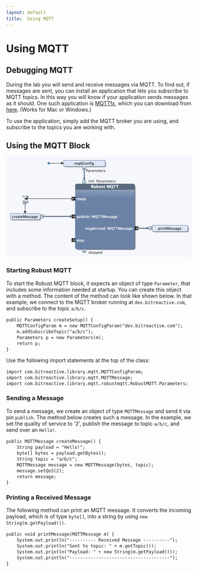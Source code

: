 ```yaml
---
layout: default
title:  Using MQTT
---
```


# Using MQTT


## Debugging MQTT

During the lab you will send and receive messages via MQTT. To find out, if messages are sent, you can install an application that lets you subscribe to MQTT topics. In this way you will know if your application sends messages as it should. One such application is [MQTTfx], which you can download from [here]. (Works for Mac or Windows.)

[MQTTfx]: http://www.jensd.de/wordpress/?p=1423
[here]: http://www.jensd.de/apps/mqttfx/

To use the application, simply add the MQTT broker you are using, and subscribe to the topics you are working with.


## Using the MQTT Block

![alt](images/mqtt-example.png)

### Starting Robust MQTT

To start the Robust MQTT block, it expects an object of type `Parameter`, that includes some information needed at startup.
You can create this object with a method. The content of the method can look like shown below. In that example, we connect to the MQTT broker running at `dev.bitreactive.com`, and subscribe to the topic `a/b/c`.

	public Parameters createSetup() {
		MQTTConfigParam m = new MQTTConfigParam("dev.bitreactive.com");
		m.addSubscribeTopic("a/b/c");
		Parameters p = new Parameters(m);
		return p;
	}
    
Use the following import statements at the top of the class:

    import com.bitreactive.library.mqtt.MQTTConfigParam;
    import com.bitreactive.library.mqtt.MQTTMessage;
    import com.bitreactive.library.mqtt.robustmqtt.RobustMQTT.Parameters;


### Sending a Message

To send a message, we create an object of type `MQTTMessage` and send it via pin `publish`. The method below creates such a message. In the example, we set the quality of service to '2', publish the message to topic `a/b/c`, and send over an `Hello!`. 

	public MQTTMessage createMessage() {
    	String payload = "Hello!";
		byte[] bytes = payload.getBytes();
        String topic = "a/b/c";
		MQTTMessage message = new MQTTMessage(bytes, topic);
		message.setQoS(2);
		return message;
	}


### Printing a Received Message

The following method can print an MQTT message. It converts the incoming payload, which is of type `byte[]`, into a string by using `new String(m.getPayload())`.

	public void printMessage(MQTTMessage m) {
        System.out.println("---------- Received Message ----------");
        System.out.println("Sent to topic: " + m.getTopic());
        System.out.println("Payload: " + new String(m.getPayload()));
        System.out.println("--------------------------------------");
	}